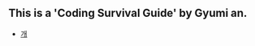 <h2>This is a 'Coding Survival Guide' by Gyumi an. </h2>
<ul>
<li><a href = "./script/intro.md">개</a></li>
</ul>
